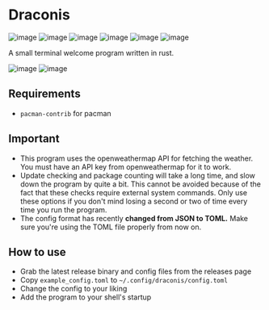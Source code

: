 # Draconis

![image](https://badgen.net/github/release/marsupialgutz/draconis)
![image](https://badgen.net/github/stars/marsupialgutz/draconis)
![image](https://badgen.net/github/commits/marsupialgutz/draconis/master)
![image](https://badgen.net/github/contributors/marsupialgutz/draconis)
![image](https://badgen.net/github/open-prs/marsupialgutz/draconis)
![image](https://badgen.net/github/last-commit/marsupialgutz/draconis/master)


A small terminal welcome program written in rust.

![image](https://user-images.githubusercontent.com/33522919/166400318-8702e241-6cbd-4e79-b517-1e0a2f4a97f0.png)
![image](https://user-images.githubusercontent.com/33522919/166400296-3aaf5238-242f-4ee1-befb-ae4b12725864.png)

## Requirements

- `pacman-contrib` for pacman

## Important

- This program uses the openweathermap API for fetching the weather. You must have an API key from openweathermap for it to work.
- Update checking and package counting will take a long time, and slow down the program by quite a bit. This cannot be avoided because of the fact that these checks require external system commands. Only use these options if you don't mind losing a second or two of time every time you run the program.
- The config format has recently **changed from JSON to TOML.** Make sure you're using the TOML file properly from now on.

## How to use

- Grab the latest release binary and config files from the releases page
- Copy `example_config.toml` to `~/.config/draconis/config.toml`
- Change the config to your liking
- Add the program to your shell's startup
